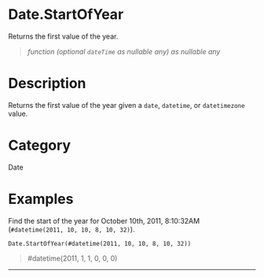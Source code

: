 # Date.StartOfYear
Returns the first value of the year.
> _function (optional <code>dateTime</code> as nullable any) as nullable any_

# Description 
Returns the first value of the year given a <code>date</code>, <code>datetime</code>, or <code>datetimezone</code> value.
# Category 
Date
# Examples 
Find the start of the year for October 10th, 2011, 8:10:32AM (<code>#datetime(2011, 10, 10, 8, 10, 32)</code>).
```
Date.StartOfYear(#datetime(2011, 10, 10, 8, 10, 32))
```
> #datetime(2011, 1, 1, 0, 0, 0)
***
